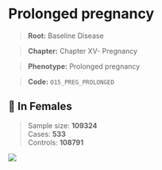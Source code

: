 # Prolonged pregnancy

> **Root:** Baseline Disease  

> **Chapter:** Chapter XV- Pregnancy  

> **Phenotype:** Prolonged pregnancy  

> **Code:** `O15_PREG_PROLONGED`

## 👩 In Females  
> Sample size: **109324**  
> Cases: **533**  
> Controls: **108791**
<img src="/Disease/Figures/ALL/Baseline/O15_PREG_PROLONGED.png"/>
<CsvTable src="/Disease_Data/ALL/Baseline/LG_O15_PREG_PROLONGED.csv" label="🔍 View full results" />
